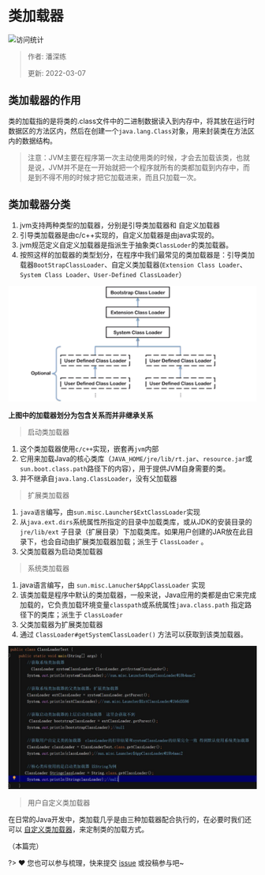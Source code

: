 # 类加载器

![访问统计](https://visitor-badge.glitch.me/badge?page_id=senlypan.jvm.06-class-loader&left_color=blue&right_color=red)

> 作者: 潘深练
>
> 更新: 2022-03-07

## 类加载器的作用

类的加载指的是将类的.class文件中的二进制数据读入到内存中，将其放在运行时数据区的方法区内，然后在创建一个`java.lang.Class`对象，用来封装类在方法区内的数据结构。

> 注意：JVM主要在程序第一次主动使用类的时候，才会去加载该类，也就是说，JVM并不是在一开始就把一个程序就所有的类都加载到内存中，而是到不得不用的时候才把它加载进来，而且只加载一次。

## 类加载器分类

1. jvm支持两种类型的加载器，分别是引导类加载器和 自定义加载器 
2. 引导类加载器是由c/c++实现的，自定义加载器是由java实现的。 
3. jvm规范定义自定义加载器是指派生于抽象类`ClassLoder`的类加载器。
4. 按照这样的加载器的类型划分，在程序中我们最常见的类加载器是：引导类加载器`BootStrapClassLoader`、自定义类加载器(`Extension Class Loader`、`System Class Loader`、`User-Defined ClassLoader`）

![06-class-loader-001](../_media/image/06-class-loader/06-class-loader-001.png) 

**上图中的加载器划分为包含关系而并非继承关系**

> 启动类加载器

1. 这个类加载器使用`c/c++`实现，嵌套再`jvm`内部 
2. 它用来加载Java的核心类库（`JAVA_HOME/jre/lib/rt.jar`、`resource.jar`或`sun.boot.class.path`路径下的内容），用于提供JVM自身需要的类。 
3. 并不继承自`java.lang.ClassLoader`，没有父加载器

> 扩展类加载器

1. `java语言`编写，由`sun.misc.Launcher$ExtClassLoader`实现 
2. 从`java.ext.dirs`系统属性所指定的目录中加载类库，或从JDK的安装目录的`jre/lib/ext` 子目录（扩展目录）下加载类库。如果用户创建的JAR放在此目录下，也会自动由扩展类加载器加载；派生于 `ClassLoader` 。 
3. 父类加载器为启动类加载器

> 系统类加载器

1. java语言编写，由 `sun.misc.Lanucher$AppClassLoader` 实现 
2. 该类加载是程序中默认的类加载器，一般来说，Java应用的类都是由它来完成加载的，它负责加载环境变量`classpath`或系统属性`java.class.path` 指定路径下的类库；派生于 `ClassLoader` 
3. 父类加载器为扩展类加载器 
4. 通过 `ClassLoader#getSystemClassLoader()` 方法可以获取到该类加载器。

![06-class-loader-002](../_media/image/06-class-loader/06-class-loader-002.png) 

> 用户自定义类加载器

在日常的Java开发中，类加载几乎是由三种加载器配合执行的，在必要时我们还可以 [自定义类加载器](/zh-cn/06-define-class-loader.md)，来定制类的加载方式。

（本篇完）

?> ❤️ 您也可以参与梳理，快来提交 [issue](https://github.com/senlypan/jvm-docs/issues) 或投稿参与吧~